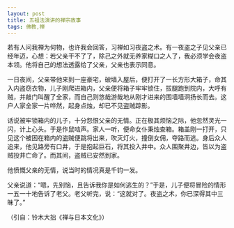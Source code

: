 ```yaml
--- 
layout: post
title: 五祖法演讲的禅宗故事
tags: 佛教,禅
---
```


若有人问我禅为何物，也许我会回答，习禅如习夜盗之术。有一夜盗之子见父亲已经年迈，心想：若父亲干不了了，除己之外就无养家糊口之人了，我必须学会夜盗本领。他将自己的想法透露给了父亲，父亲也表示同意。

一日夜间，父亲带他来到一座豪宅，破墙入屋后，便打开了一长方形大箱子，命其入内盗窃衣物，儿子刚爬进箱内，父亲便将箱子牢牢锁住，拔腿跑到院内，大呼有贼，并敲门叫醒了全家，而自己则悠哉游哉地从刚才进来的围墙墙洞扬长而去。这户人家全家一片哗然，起身点烛，却已不见盗贼踪影。

话说被牢锁箱内的儿子，十分怨恨父亲的无情。正在极其烦恼之际，他忽然灵光一闪，计上心头。于是作鼠啮声。家人一听，便命女仆秉烛查箱。箱盖刚一打开，只见这个被困在箱内的盗贼便跳将出来，吹灭灯火，撞倒女佣，夺路而逃。身后众人追来，他见路旁有口井，于是抱起巨石，将其投入井中。众人围聚井边，皆以为盗贼投井亡命了。而其间，盗贼已安然到家。

他愤慨父亲的无情，说当时的情况真是千钧一发。

父亲说道：“嗯，先别恼，且告诉我你是如何逃生的？”于是，儿子便将冒险的情形一五一十地告诉了老父。老父听完，说：“这就对了。夜盗之术，你已深得其中三昧了。”

（引自：铃木大拙《禅与日本文化》）